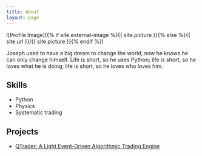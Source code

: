 ```yaml
---
title: About
layout: page
---
```


![Profile Image]({% if site.external-image %}{{ site.picture }}{% else %}{{ site.url }}/{{ site.picture }}{% endif %})


<p> Joseph used to have a big dream to change the world,
now he knows he can only change himself. Life is short,
so he uses Python; life is short, so he loves what he
is doing; life is short, so he loves who loves him.</p>



<h2>Skills</h2>

<ul class="skill-list">
	<li>Python</li>
	<li>Physics</li>
	<li>Systematic trading</li>
</ul>

<h2>Projects</h2>

<ul>
	<li><a href="https://github.com/josephchenhk/qtrader">QTrader: A Light Event-Driven Algorithmic Trading Engine</a></li>
</ul>
